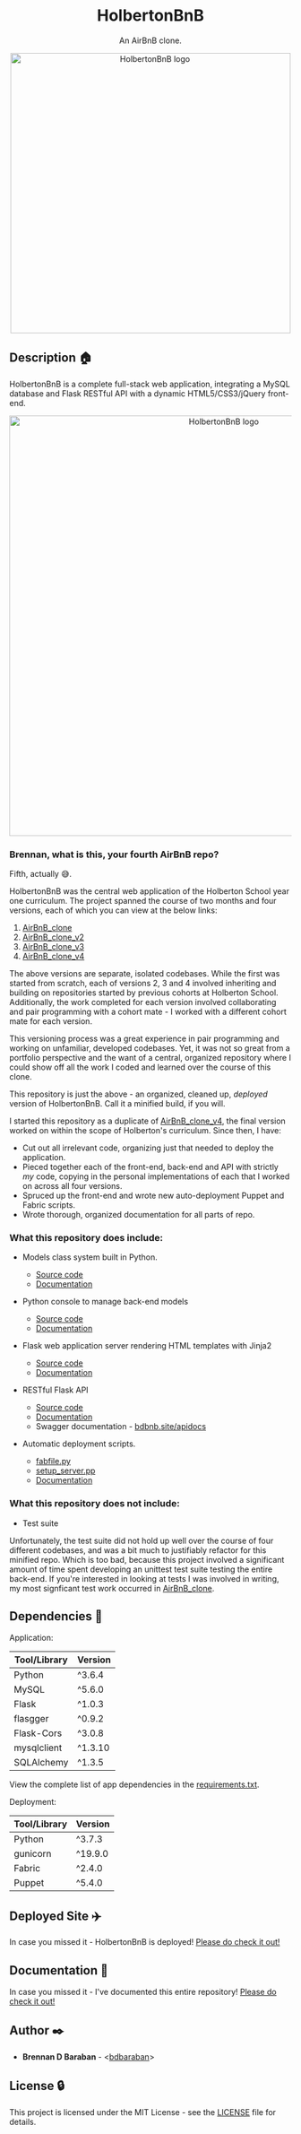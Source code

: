 <h1 align="center">HolbertonBnB</h1>
<p align="center">An AirBnB clone.</p>

<p align="center">
  <img src="https://github.com/bdbaraban/HolbertonBnB/blob/master/assets/hbnb-logo.png"
       alt="HolbertonBnB logo"
       width="500"
  >
</p>

## Description :house:

HolbertonBnB is a complete full-stack web application, integrating a MySQL database and Flask RESTful API with a dynamic
HTML5/CSS3/jQuery front-end.

<p align="center">
  <img src="https://github.com/bdbaraban/HolbertonBnB/blob/master/assets/hbnb-stack.png"
       alt="HolbertonBnB logo"
       width="750"
  >
</p>

### Brennan, what is this, your fourth AirBnB repo?

Fifth, actually :sweat_smile:.

HolbertonBnB was the central web application of the Holberton School year one curriculum. The project spanned the course of two months and four versions, each of which you can view at the below links:

1. [AirBnB_clone](https://github.com/bdbaraban/AirBnB_clone)
2. [AirBnB_clone_v2](https://github.com/bdbaraban/AirBnB_clone_v2)
3. [AirBnB_clone_v3](https://github.com/bdbaraban/AirBnB_clone_v3)
4. [AirBnB_clone_v4](https://github.com/bdbaraban/AirBnB_clone_v4)

The above versions are separate, isolated codebases. While the first was started from scratch, each of versions 2, 3 and 4 involved inheriting and building on repositories started by previous cohorts at Holberton School. Additionally, the work completed for each version involved collaborating and pair programming with a cohort mate - I worked with a different cohort mate for each version.

This versioning process was a great experience in pair programming and working on unfamiliar, developed codebases. Yet, it was not so great from a portfolio perspective and the want of a central, organized repository where I could show off all the work I coded and learned over the course of this clone.

This repository is just the above - an organized, cleaned up, _deployed_ version of HolbertonBnB. Call it a minified build, if you will.

I started this repository as a duplicate of [AirBnB_clone_v4](https://github.com/bdbaraban/AirBnB_clone_v4), the final version worked on within the scope of Holberton's curriculum. Since then, I have:

* Cut out all irrelevant code, organizing just that needed to deploy the application.
* Pieced together each of the front-end, back-end and API with strictly _my_ code, copying in the personal implementations of each that I worked on across all four versions.
* Spruced up the front-end and wrote new auto-deployment Puppet and Fabric scripts.
* Wrote thorough, organized documentation for all parts of repo.

### What this repository does include:

* Models class system built in Python.
  * [Source code](./models)
  * [Documentation](./documentation/MODELS.md)

* Python console to manage back-end models
  * [Source code](./console.py)
  * [Documentation](./documentation/CONSOLE.md)

* Flask web application server rendering HTML templates with Jinja2
  * [Source code](./web_flask)
  * [Documentation](./documentation/WEB_FLASK.md)

* RESTful Flask API
  * [Source code](./api)
  * [Documentation](./documentation/API.md)
  * Swagger documentation - [bdbnb.site/apidocs](https://bdbnb.site/apidocs)

* Automatic deployment scripts.
  * [fabfile.py](./fabfile.py)
  * [setup_server.pp](./setup_server.pp)
  * [Documentation](./documentation/DEPLOYMENT.md)

### What this repository does not include:

* Test suite

Unfortunately, the test suite did not hold up well over the course of four different codebases, and was a bit much to justifiably refactor for this minified repo. Which is too bad, because this project involved a significant amount of time spent developing an unittest test suite testing the entire back-end. If you're interested in looking at tests I was involved in writing, my most signficant test work occurred in [AirBnB_clone](https://github.com/bdbaraban/AirBnB_clone).

## Dependencies :couple:

Application:

| Tool/Library | Version |
| ------------ | ------- |
| Python       | ^3.6.4  |
| MySQL        | ^5.6.0  |
| Flask        | ^1.0.3  |
| flasgger     | ^0.9.2  |
| Flask-Cors   | ^3.0.8  |
| mysqlclient  | ^1.3.10 |
| SQLAlchemy   | ^1.3.5  |

View the complete list of app dependencies in the [requirements.txt](./requirements.txt).

Deployment:

| Tool/Library | Version |
| ------------ | ------- |
| Python       | ^3.7.3  |
| gunicorn     | ^19.9.0 |
| Fabric       | ^2.4.0  |
| Puppet       | ^5.4.0  |

## Deployed Site :airplane:

In case you missed it - HolbertonBnB is deployed! [Please do check it out!](https://bdbnb.site)

## Documentation :book:

In case you missed it - I've documented this entire repository! [Please do check it out!](./documentation)

## Author :black_nib:

* __Brennan D Baraban__ - <[bdbaraban](https://github.com/bdbaraban)>

## License :lock:

This project is licensed under the MIT License - see the [LICENSE](./LICENSE) file for details.
